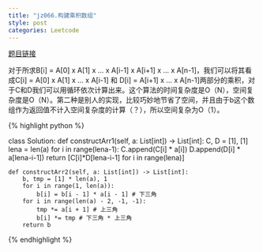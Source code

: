 ```yaml
---
title: "jz066.构建乘积数组"
style: post
categories: Leetcode
---
```


[题目链接](https://leetcode-cn.com/problems/gou-jian-cheng-ji-shu-zu-lcof/)

对于所求B[i] = A[0] x A[1] x ... x A[i-1] x A[i+1] x ... x A[n-1]，我们可以将其看成C[i] = A[0] x A[1] x ... x A[i-1] 和 D[i] = A[i+1] x ... x A[n-1]两部分的乘积，对于C和D我们可以用循环依次计算出来。这个算法的时间复杂度是O（N），空间复杂度是O（N）。第二种是别人的实现，比较巧妙地节省了空间，并且由于b这个数组作为返回值不计入空间复杂度的计算（？），所以空间复杂为O（1）。

{% highlight python %}

class Solution:
    def constructArr1(self, a: List[int]) -> List[int]:
        C, D = [1], [1]
        lena = len(a)
        for i in range(lena-1):
            C.append(C[i] * a[i])
            D.append(D[i] * a[lena-i-1])
        return [C[i]*D[lena-i-1] for i in range(lena)]

    def constructArr2(self, a: List[int]) -> List[int]:
        b, tmp = [1] * len(a), 1
        for i in range(1, len(a)):
            b[i] = b[i - 1] * a[i - 1] # 下三角
        for i in range(len(a) - 2, -1, -1): 
            tmp *= a[i + 1] # 上三角
            b[i] *= tmp # 下三角 * 上三角
        return b

{% endhighlight %}

